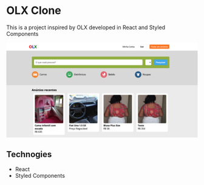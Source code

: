 # OLX Clone

This is a project inspired by OLX developed in React and Styled Components

<img src="./screenshots/olx.png" alt="">

## Technogies
<ul>
    <li>React</li>
    <li>Styled Components</li>
</ul>